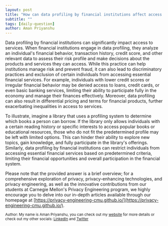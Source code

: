 ```yaml
---
layout: post
title: "How can data profiling by financial institutions affect access to services?"
subtitle: ""
tags: [daily-question]
author: Aman Priyanshu
---
```


Data profiling by financial institutions can significantly impact access to services. When financial institutions engage in data profiling, they analyze an individual's financial behavior, transaction history, credit score, and other relevant data to assess their risk profile and make decisions about the products and services they can access. While this practice can help institutions manage risk and prevent fraud, it can also lead to discriminatory practices and exclusion of certain individuals from accessing essential financial services. For example, individuals with lower credit scores or irregular financial behavior may be denied access to loans, credit cards, or even basic banking services, limiting their ability to participate fully in the economy and manage their finances effectively. Moreover, data profiling can also result in differential pricing and terms for financial products, further exacerbating inequalities in access to services.

To illustrate, imagine a library that uses a profiling system to determine which books a person can borrow. If the library only allows individuals with a certain reading history or specific interests to access popular books or educational resources, those who do not fit the predetermined profile may be left with limited options. This can hinder their ability to explore new topics, gain knowledge, and fully participate in the library's offerings. Similarly, data profiling by financial institutions can restrict individuals from accessing essential financial services based on predetermined criteria, limiting their financial opportunities and overall participation in the financial system.

Please note that the provided answer is a brief overview; for a comprehensive exploration of privacy, privacy-enhancing technologies, and privacy engineering, as well as the innovative contributions from our students at Carnegie Mellon's Privacy Engineering program, we highly encourage you to delve into our in-depth articles available through our homepage at [https://privacy-engineering-cmu.github.io/](https://privacy-engineering-cmu.github.io/).

<small>Author: My name is Aman Priyanshu, you can check out my [website](https://amanpriyanshu.github.io/) for more details or check out my other socials: [LinkedIn](https://www.linkedin.com/in/aman-priyanshu/) and [Twitter](https://twitter.com/AmanPriyanshu6)</small>
